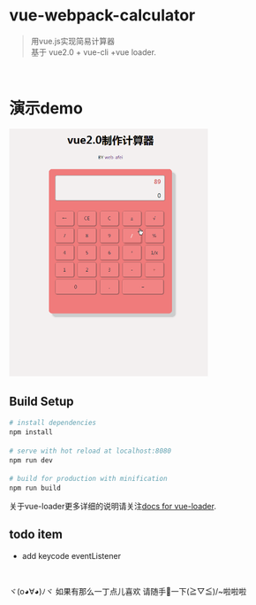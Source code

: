 # vue-webpack-calculator

> 用vue.js实现简易计算器<br>
> 基于 vue2.0 + vue-cli +vue loader.
<br>

# 演示demo
<img src="./calculator_vuejs.gif" alt="calculator.vuejs-demo" width="360px" height="auto">
<br>

## Build Setup

``` bash
# install dependencies
npm install

# serve with hot reload at localhost:8080
npm run dev

# build for production with minification
npm run build
```
关于vue-loader更多详细的说明请关注[docs for vue-loader](http://vuejs.github.io/vue-loader).
<br>

## todo item
- add keycode eventListener
<br>

ヾ(o◕∀◕)ﾉヾ 如果有那么一丁点儿喜欢 请随手🌟一下(≧▽≦)/~啦啦啦 <br>
